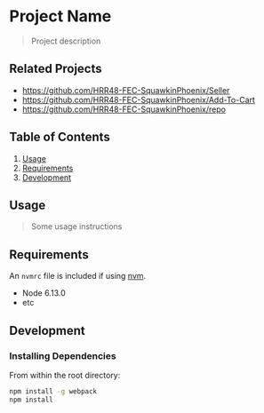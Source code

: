 # Project Name

> Project description

## Related Projects

  - https://github.com/HRR48-FEC-SquawkinPhoenix/Seller
  - https://github.com/HRR48-FEC-SquawkinPhoenix/Add-To-Cart
  - https://github.com/HRR48-FEC-SquawkinPhoenix/repo

## Table of Contents

1. [Usage](#Usage)
1. [Requirements](#requirements)
1. [Development](#development)

## Usage

> Some usage instructions

## Requirements

An `nvmrc` file is included if using [nvm](https://github.com/creationix/nvm).

- Node 6.13.0
- etc

## Development

### Installing Dependencies

From within the root directory:

```sh
npm install -g webpack
npm install
```

